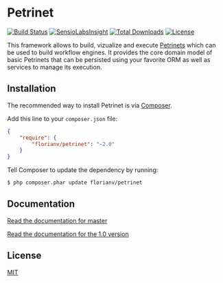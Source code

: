 # Petrinet

[![Build Status](https://travis-ci.org/florianv/swap.svg?branch=master)](https://travis-ci.org/florianv/petrinet)
[![SensioLabsInsight](https://insight.sensiolabs.com/projects/4a15ed6f-09d8-4678-bd49-629b4c1c1251/mini.png)](https://insight.sensiolabs.com/projects/4a15ed6f-09d8-4678-bd49-629b4c1c1251)
[![Total Downloads](http://img.shields.io/packagist/dt/florianv/petrinet.svg)](https://packagist.org/packages/florianv/petrinet)
[![License](http://img.shields.io/packagist/l/florianv/petrinet.svg)](https://packagist.org/packages/florianv/petrinet)

This framework allows to build, vizualize and execute [Petrinets](http://en.wikipedia.org/wiki/Petri_net)
which can be used to build workflow engines. It provides the core domain model of basic Petrinets that can be persisted
using your favorite ORM as well as services to manage its execution.

## Installation

The recommended way to install Petrinet is via [Composer](https://getcomposer.org).

Add this line to your `composer.json` file:

```json
{
    "require": {
        "florianv/petrinet": "~2.0"
    }
}
```

Tell Composer to update the dependency by running:

```bash
$ php composer.phar update florianv/petrinet
```

## Documentation

[Read the documentation for master](https://github.com/florianv/petrinet/blob/master/docs/documentation.md)

[Read the documentation for the 1.0 version](https://github.com/florianv/petrinet/blob/1.0/docs/documentation.md)

## License

[MIT](https://github.com/florianv/petrinet/blob/master/LICENSE)
